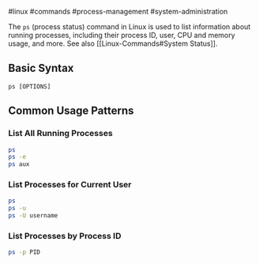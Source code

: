 #linux #commands #process-management #system-administration

The `ps` (process status) command in Linux is used to list information about running processes, including their process ID, user, CPU and memory usage, and more. See also [[Linux-Commands#System Status]].

## Basic Syntax
```
ps [OPTIONS]
```

## Common Usage Patterns

### List All Running Processes
```bash
ps
ps -e
ps aux
```

### List Processes for Current User
```bash
ps
ps -u
ps -U username
```

### List Processes by Process ID
```bash
ps -p PID